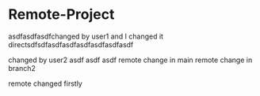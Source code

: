# Remote-Project

asdfasdfasdfchanged by user1 and I changed it directsdfsdfasdfasdfasdfasdfasdfasdf

changed by user2
asdf
asdf
asdf
remote change in main
remote change in branch2


remote changed firstly
